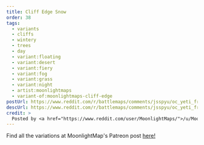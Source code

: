 ```yaml
---
title: Cliff Edge Snow
order: 38
tags:
  - variants
  - cliffs
  - wintery
  - trees
  - day
  - variant:floating
  - variant:desert
  - variant:fiery
  - variant:fog
  - variant:grass
  - variant:night
  - artist:moonlightmaps
  - variant-of:moonlightmaps-cliff-edge
postUrl: https://www.reddit.com/r/battlemaps/comments/jsspyu/oc_yeti_frost_giant_ice_golem_what_will_your/
descUrl: https://www.reddit.com/r/battlemaps/comments/jsspyu/oc_yeti_frost_giant_ice_golem_what_will_your/gc193rf/
credit: >
  Posted by <a href="https://www.reddit.com/user/MoonlightMaps/">/u/MoonlightMaps</a> to <a href="https://www.reddit.com/r/battlemaps/">/r/battlemaps</a> in Nov, 2020. <br/> Please support the artist on <a href="https://www.patreon.com/Moonlightmaps">Patreon</a>, as well as follow them on <a href="https://twitter.com/_MoonlightMaps">Twitter</a>, <a href="https://www.instagram.com/_moonlightmaps/">Instagram</a>, and <a href="https://www.facebook.com/MoonlightMapsHQ/">Facebook</a>
---
```

Find all the variations at MoonlightMap's Patreon post <a href="https://www.patreon.com/posts/cliff-edge-43640015" title="Cliff Edge by MoonlightMaps on Patreon">here!</a>
